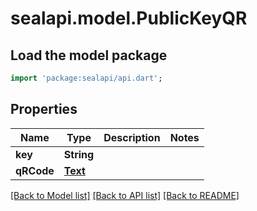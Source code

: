 # sealapi.model.PublicKeyQR

## Load the model package
```dart
import 'package:sealapi/api.dart';
```

## Properties
Name | Type | Description | Notes
------------ | ------------- | ------------- | -------------
**key** | **String** |  | 
**qRCode** | [**Text**](Text.md) |  | 

[[Back to Model list]](../README.md#documentation-for-models) [[Back to API list]](../README.md#documentation-for-api-endpoints) [[Back to README]](../README.md)


